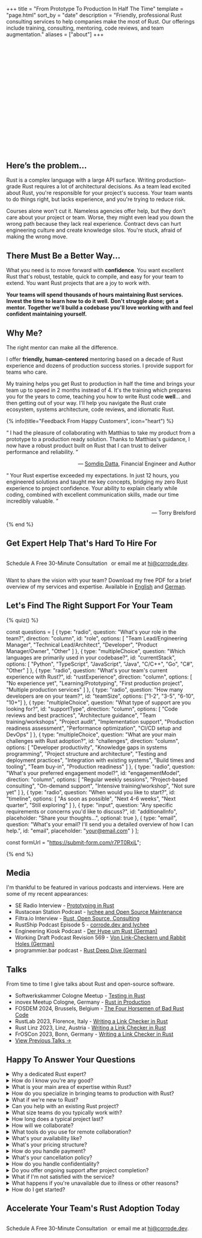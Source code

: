+++
title = "From Prototype To Production In Half The Time"
template = "page.html"
sort_by = "date"
description = "Friendly, professional Rust consulting services to help companies make the most of Rust. Our offerings include training, consulting, mentoring, code reviews, and team augmentation."
aliases = ["about"]
+++

<script src="https://fast.wistia.com/embed/medias/crzddicf9e.jsonp" async></script><script src="https://fast.wistia.com/assets/external/E-v1.js" async></script><div class="wistia_responsive_padding" style="padding:56.25% 0 0 0;position:relative;"><div class="wistia_responsive_wrapper" style="height:100%;left:0;position:absolute;top:0;width:100%;"><div class="wistia_embed wistia_async_crzddicf9e seo=false videoFoam=true" style="height:100%;position:relative;width:100%"><div class="wistia_swatch" style="height:100%;left:0;opacity:0;overflow:hidden;position:absolute;top:0;transition:opacity 200ms;width:100%;"><img src="https://fast.wistia.com/embed/medias/crzddicf9e/swatch" style="filter:blur(5px);height:100%;object-fit:contain;width:100%;" alt="" aria-hidden="true" onload="this.parentNode.style.opacity=1;" /></div></div></div></div>

## Here’s the problem...

Rust is a complex language with a large API surface. Writing production-grade Rust requires a lot of architectural decisions. As a team lead excited about Rust, you're responsible for your project's success.
Your team wants to do things right, but lacks experience, and you're trying to reduce risk.

Courses alone won't cut it. Nameless agencies offer help, but they don't care about your project or team.
Worse, they might even lead you down the wrong path because they lack real experience.
Contract devs can hurt engineering culture and create  knowledge silos.
You're stuck, afraid of making the wrong move.

## There Must Be a Better Way...

What you need is to move forward with **confidence**. You want excellent Rust that's robust, testable, quick to compile, and easy for your team to extend. You want Rust projects that are a joy to work with.

**Your teams will spend thousands of hours maintaining Rust services. Invest the time to learn how to do it well.**
**Don't struggle alone; get a mentor.**
**Together we'll build a codebase you'll love working with and feel confident maintaining yourself.**

## Why Me?

The right mentor can make all the difference. 

I offer **friendly, human-centered** mentoring based on a decade of Rust experience and dozens of production success stories.
I provide support for teams who care.

My training helps you get Rust to production in half the time and brings your team up to speed in 2 months instead of 4.
It's the training which prepares you for the years to come, teaching you how to write Rust code **well**... and then getting out of your way.
I'll help you navigate the Rust crate ecosystem, systems architecture, code reviews, and idiomatic Rust.

{% info(title="Feedback From Happy Customers", icon="heart") %}

<q>
    I had the pleasure of collaborating with
    Matthias to take my product from a prototype to
    a production ready solution. Thanks
    to Matthias's guidance, I now have a robust
    product built on Rust that I can trust to
    deliver performance and reliability.
</q>
<p style="text-align:right">
&mdash; <a href="https://www.linkedin.com/in/somdip-datta/">Somdip Datta</a>, Financial Engineer and Author
</p>

<q>
  Your Rust expertise exceeded my expectations. In just 12 hours, you engineered
  solutions and taught me key concepts, bridging my zero Rust experience to
  project confidence. Your ability to explain clearly while coding, combined with
  excellent communication skills, made our time incredibly valuable.
</q>
<p style="text-align:right">
&mdash; Torry Brelsford 
</p>

{% end %}

## Get Expert Help That's Hard To Hire For

<div style="display: flex; align-items: center; justify-content: left; flex-direction: row; gap: 10px;">
  <a class="cta-button" data-cal-link="corrode/30min" data-cal-namespace="" data-cal-config='{"layout":"month_view"}'>Schedule A Free 30-Minute Consultation</a>
  <p>
    or email me at <a href="mailto:hi@corrode.dev">hi@corrode.dev</a>.
  </p>
</div>  

Want to share the vision with your team?
Download my free PDF for a brief overview of my services and expertise. Available in [English](corrode_rust_team_augmentation_en.pdf) and [German](corrode_rust_team_augmentation_de.pdf).

<script async src="https://tally.so/widgets/embed.js"></script>

## Let's Find The Right Support For Your Team

{% quiz() %}

const questions = [
  {
    type: "radio",
    question: "What's your role in the team?",
    direction: "column",
    id: "role",
    options: [
      "Team Lead/Engineering Manager",
      "Technical Lead/Architect",
      "Developer",
      "Product Manager/Owner",
      "Other"
    ]
  },
  {
    type: "multipleChoice",
    question: "Which languages are primarily used in your codebase?",
    id: "currentStack",
    options: [
      "Python",
      "TypeScript",
      "JavaScript",
      "Java",
      "C/C++",
      "Go",
      "C#",
      "Other"
    ]
  },
  {
    type: "radio",
    question: "What's your team's current experience with Rust?",
    id: "rustExperience",
    direction: "column",
    options: [
      "No experience yet",
      "Learning/Prototyping",
      "First production project",
      "Multiple production services"
    ]
  },
  {
    type: "radio",
    question: "How many developers are on your team?",
    id: "teamSize",
    options: ["1-2", "3-5", "6-10", "10+"]
  },
  {
    type: "multipleChoice",
    question: "What type of support are you looking for?",
    id: "supportType",
    direction: "column",
    options: [
      "Code reviews and best practices",
      "Architecture guidance",
      "Team training/workshops",
      "Project audit",
      "Implementation support",
      "Production readiness assessment",
      "Performance optimization",
      "CI/CD setup and DevOps"
    ]
  },
  {
    type: "multipleChoice",
    question: "What are your main challenges with Rust adoption?",
    id: "challenges",
    direction: "column",
    options: [
      "Developer productivity",
      "Knowledge gaps in systems programming",
      "Project structure and architecture",
      "Testing and deployment practices",
      "Integration with existing systems",
      "Build times and tooling",
      "Team buy-in",
      "Production readiness"
    ]
  },
  {
    type: "radio",
    question: "What's your preferred engagement model?",
    id: "engagementModel",
    direction: "column",
    options: [
      "Regular weekly sessions",
      "Project-based consulting",
      "On-demand support",
      "Intensive training/workshop",
      "Not sure yet"
    ]
  },
  {
    type: "radio",
    question: "When would you like to start?",
    id: "timeline",
    options: [
      "As soon as possible",
      "Next 4-6 weeks",
      "Next quarter",
      "Still exploring"
    ]
  },
  {
    type: "input",
    question: "Any specific requirements or concerns you'd like to discuss?",
    id: "additionalInfo",
    placeholder: "Share your thoughts...",
    optional: true
  },
  {
    type: "email",
    question: "What's your email? I'll send you a detailed overview of how I can help.",
    id: "email",
    placeholder: "your@email.com"
  }
];

const formUrl = "https://submit-form.com/r7PT0RxiL";

{% end %}

## Media

I'm thankful to be featured in various podcasts and interviews. Here are some of my recent appearances:

- SE Radio Interview - [Prototyping in Rust](https://se-radio.net/2025/05/se-radio-670-matthias-endler-on-prototype-in-rust/) 
- Rustacean Station Podcast - [lychee and Open Source Maintenance](https://rustacean-station.org/episode/matthias-endler/)
- Filtra.io Interview - [Rust, Open Source, Consulting](https://filtra.io/rust-corrode-oct-23)
- RustShip Podcast Episode 5 - [corrode.dev and lychee](https://www.marcoieni.com/2023/11/%EF%B8%8F-corrode.dev-and-lychee-with-matthias-endler-rustship-5/)
- Engineering Kiosk Podcast - [Der Hype um Rust (German)](https://engineeringkiosk.dev/podcast/episode/98-der-hype-um-rust-mit-matthias-endler/)
- Working Draft Podcast Revision 569 - [Von Link-Checkern und Rabbit Holes (German)](https://workingdraft.de/569/)
- programmier.bar podcast - [Rust Deep Dive (German)](https://www.programmier.bar/podcast/deep-dive-49-rust-mit-matthias-endler)

## Talks

From time to time I give talks about Rust and open-source software.

- Softwerkskammer Cologne Meetup - [Testing in Rust](https://www.meetup.com/softwerkskammer-koln/events/300415441/)
- inovex Meetup Cologne, Germany - [Rust in Production](https://speakerdeck.com/mre/rust-in-production)
- FOSDEM 2024, Brussels, Belgium - [The Four Horsemen of Bad Rust Code](https://fosdem.org/2024/schedule/event/fosdem-2024-2434-the-four-horsemen-of-bad-rust-code/)
- RustLab 2023, Florence, Italy - [Writing a Link Checker in Rust](https://rustlab.it/talks/lychee-writing-a-link-checker-in-a-weekend-plus-two-short-years)
- Rust Linz 2023, Linz, Austria - [Writing a Link Checker in Rust](https://www.youtube.com/watch?v=BIguvia6AvM)
- FrOSCon 2023, Bonn, Germany - [Writing a Link Checker in Rust](https://programm.froscon.org/2023/events/2867.html)
- [View Previous Talks →](https://endler.dev/talks/)


## Happy To Answer Your Questions

<div class="faq-section">
  <details class="faq-item">
    <summary>Why a dedicated Rust expert?</summary>
    <p>
        Have you ever been to a restaurant that serves everything from sushi to pizza? How does that make you feel about the quality of the food? The same applies to software development. A generalist might be able to help you with many things, but they won't be able to provide the same level of expertise as a specialist.
    </p>
    <p>
        If you want sushi or pizza, I can recommend a great place around Düsseldorf, but I can help with Rust!
    </p>
  </details>

  <details class="faq-item">
    <summary>How do I know you're any good?</summary>
    <p>
        I am a passionate open-source maintainer. Some popular Rust crates I built are <a href="https://github.com/tinysearch/tinysearch">tinysearch</a>, <a href=" https://github.com/mre/hyperjson">hyperjson</a>, and <a href="https://github.com/lycheeverse/lychee">lychee</a>. My projects are used by companies like Google, Microsoft, and Amazon and integrated into more than 30,000 repositories and my Rust crates have over 1.5 million downloads on crates.io.
    </p>
    <p>
      If you want to check how I communicate, check out my <a href="/podcast">podcast</a> where I talk to decision makers and lead engineers about Rust adoption in their companies.
    </p>
  </details>

  <details class="faq-item">
    <summary>What is your main area of expertise within Rust?</summary>
    <p>
        My main strength lies in backend systems, APIs, command-line tooling, and DevOps. I have extensive experience building high-performance, scalable systems in Rust, and delivering robust and efficient solutions. I also specialize in helping teams adopt Rust, providing training, code reviews, and ongoing support to ensure successful integration of Rust into your tech stack.
    </p>
  </details>

  <details class="faq-item">
    <summary>How do you specialize in bringing teams to production with Rust?</summary>
    <p>
        From experience, I learned that a lot of developers are excited about Rust and might even have started a project with it. However, they often struggle to bring it to production. This entails a lot of challenges, such as setting up a CI/CD pipeline, structuring the codebase, and dependency management.
    </p>
    <p>
        My expertise lies in guiding teams through the entire process of adopting Rust and deploying it to production. This includes initial strategy, architecture design, implementation, testing, and deployment. I focus on backend systems and APIs, ensuring they're robust, efficient, and scalable. My approach combines hands-on development with knowledge transfer, enabling your team to maintain and expand the system independently.
    </p>
  </details>

  <details class="faq-item">
      <summary>What if we're new to Rust?</summary>
      <p>
          That's perfectly fine! I specialize in helping teams adopt Rust. We can start with training sessions and gradually move into more hands-on development as your team's comfort with Rust grows.
      </p>
  </details>

  <details class="faq-item">
      <summary>Can you help with an existing Rust project?</summary>
      <p>
          Absolutely! Whether you need help optimizing an existing codebase, expanding functionality, or conducting code reviews, I can assist with projects at any stage of development.
      </p>
  </details>

  <details class="faq-item">
    <summary>What size teams do you typically work with?</summary>
    <p>
        I've worked with teams of various sizes, from small startups to large enterprise teams. My approach is adaptable to your team's size and structure. Whether you're a solo developer looking for mentorship or a large team transitioning to Rust, I can tailor my services to suit your needs.
    </p>
    <p>
        That said, I work best with small, focused groups. My ideal group size is 3-10 people, typically towards the lower end of that range. This allows for more personalized attention and effective knowledge transfer. If you have larger teams, we can arrange multiple sessions with smaller groups to ensure everyone gets the most out of our time together.
    </p>
  </details>

  <details class="faq-item">
      <summary>How long does a typical project last?</summary>
      <p>
          Project durations vary based on scope and complexity. Typically, engagements range from a few weeks for focused tasks to several months for more comprehensive projects. We'll discuss timelines during our initial consultation.
      </p>
  </details>

  <details class="faq-item">
      <summary>How will we collaborate?
      </summary>
      <p>
          I'm located in the Central European Timezone (CET), and I'm available for regular meetings during business hours.
      </p>
      <p>
          I work remotely with clients worldwide. However, I'm also open to on-site visits if needed, especially for workshops or kick-off meetings.
      </p>
  </details>

  <details class="faq-item">
    <summary>What tools do you use for remote collaboration?</summary>
    <p>
        I'm proficient with a variety of remote collaboration tools including Slack, Teams, Zoom, GitHub, Jira, Tuple, Rust Rover, Visual Studio Code, and GitLab. I'm also happy to adapt to your team's preferred tools and workflows to ensure seamless integration with your existing processes.
    </p>
  </details>

  <details class="faq-item">
      <summary>What's your availability like?</summary>
      <p>
          My availability varies, but I always strive to accommodate my clients' needs. It's best to reach out early so we can plan accordingly. For urgent requests, I'll do my best to adjust my schedule.
      </p>
  </details>

  <details class="faq-item">
    <summary>What's your pricing structure?</summary>
    <p>
        I offer flexible booking options for half days or full days. During these booked times, I'll be fully available for questions and consulting. We'll discuss and agree on the days in advance, and you have the flexibility to add or remove days as needed. This structure allows us to adapt to your project's evolving needs.
    </p>
  </details>

  <details class="faq-item">
      <summary>How do you handle payment?</summary>
      <p>
          I accept payment via bank transfer or credit card. We'll discuss payment terms and schedules during our initial consultation.
      </p>
  </details>

  <details class="faq-item">
      <summary>What's your cancellation policy?</summary>
      <p>
          I understand that plans can change. Therefore you can cancel our services at the end of any month with no further obligation.
      </p>
  </details>

  <details class="faq-item">
      <summary>How do you handle confidentiality?</summary>
      <p>
          I take confidentiality very seriously. I'm happy to sign NDAs and work within your company's security protocols to ensure all project details remain confidential.
      </p>
  </details>

  <details class="faq-item">
    <summary>Do you offer ongoing support after project completion?</summary>
    <p>
        Yes, I can provide ongoing support and maintenance as needed. However, the goal is to empower your team to be self-sufficient in Rust development. We can discuss post-project support options based on your specific needs.
    </p>
  </details>

  <details class="faq-item">
    <summary>What if I'm not satisfied with the service?</summary>
    <p>
        I take great pride in my work and strive to ensure that all my clients are satisfied. If you're not happy with the service, please let me know, and we'll find a solution
    </p>
  </details>

  <details class="faq-item">
    <summary>What happens if you're unavailable due to illness or other reasons?</summary>
    <p>
        As a solo consultant, I strive to maintain clear communication with my clients. In case of planned absences, I'll notify you well in advance. For unexpected issues, I have a network of trusted Rust experts who can provide backup support if absolutely necessary, ensuring your project stays on track. However, this would only be done with your explicit approval.
    </p>
  </details>

  <details class="faq-item">
    <summary>How do I get started?</summary>
    <p>
        Getting started is easy! Simply <a href="https://cal.com/corrode">schedule a free consultation call</a> with me to discuss your project needs and goals. We'll take it from there!
    </p>
  </details>
</div>

## Accelerate Your Team's Rust Adoption Today

<div style="display: flex; align-items: center; justify-content: left; flex-direction: row; gap: 10px;">
  <a class="cta-button" data-cal-link="corrode/30min" data-cal-namespace="" data-cal-config='{"layout":"month_view"}'>Schedule A Free 30-Minute Consultation</a>
  <p>
    or email me at <a href="mailto:hi@corrode.dev">hi@corrode.dev</a>.
  </p>
</div>  
